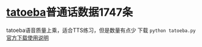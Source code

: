 # [tatoeba](https://tatoeba.org/zh-cn/audio/index/cmn)普通话数据1747条
tatoeba语音质量上乘，适合TTS练习，但是数量有点少
下载 `python tatoeba.py`
[官方下载使用说明](https://github.com/Tatoeba/tatoeba2)

